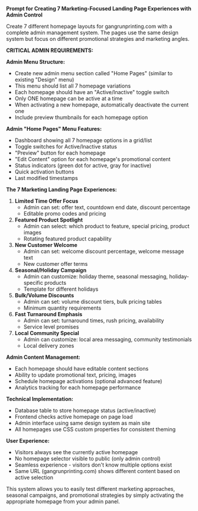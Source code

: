 **Prompt for Creating 7 Marketing-Focused Landing Page Experiences with Admin Control**

Create 7 different homepage layouts for gangrunprinting.com with a complete admin management system. The pages use the same design system but focus on different promotional strategies and marketing angles.

**CRITICAL ADMIN REQUIREMENTS:**

**Admin Menu Structure:**

- Create new admin menu section called "Home Pages" (similar to existing "Design" menu)
- This menu should list all 7 homepage variations
- Each homepage should have an "Active/Inactive" toggle switch
- Only ONE homepage can be active at a time
- When activating a new homepage, automatically deactivate the current one
- Include preview thumbnails for each homepage option

**Admin "Home Pages" Menu Features:**

- Dashboard showing all 7 homepage options in a grid/list
- Toggle switches for Active/Inactive status
- "Preview" button for each homepage
- "Edit Content" option for each homepage's promotional content
- Status indicators (green dot for active, gray for inactive)
- Quick activation buttons
- Last modified timestamps

**The 7 Marketing Landing Page Experiences:**

1. **Limited Time Offer Focus**
   - Admin can set: offer text, countdown end date, discount percentage
   - Editable promo codes and pricing
2. **Featured Product Spotlight**
   - Admin can select: which product to feature, special pricing, product images
   - Rotating featured product capability
3. **New Customer Welcome**
   - Admin can set: welcome discount percentage, welcome message text
   - New customer offer terms
4. **Seasonal/Holiday Campaign**
   - Admin can customize: holiday theme, seasonal messaging, holiday-specific products
   - Template for different holidays
5. **Bulk/Volume Discounts**
   - Admin can set: volume discount tiers, bulk pricing tables
   - Minimum quantity requirements
6. **Fast Turnaround Emphasis**
   - Admin can set: turnaround times, rush pricing, availability
   - Service level promises
7. **Local Community Special**
   - Admin can customize: local area messaging, community testimonials
   - Local delivery zones

**Admin Content Management:**

- Each homepage should have editable content sections
- Ability to update promotional text, pricing, images
- Schedule homepage activations (optional advanced feature)
- Analytics tracking for each homepage performance

**Technical Implementation:**

- Database table to store homepage status (active/inactive)
- Frontend checks active homepage on page load
- Admin interface using same design system as main site
- All homepages use CSS custom properties for consistent theming

**User Experience:**

- Visitors always see the currently active homepage
- No homepage selector visible to public (only admin control)
- Seamless experience \- visitors don't know multiple options exist
- Same URL (gangrunprinting.com) shows different content based on active selection

This system allows you to easily test different marketing approaches, seasonal campaigns, and promotional strategies by simply activating the appropriate homepage from your admin panel.
